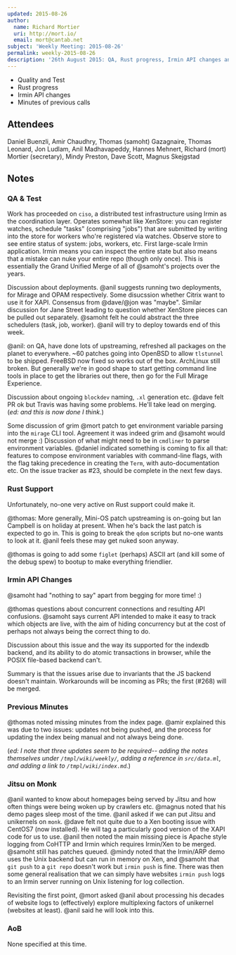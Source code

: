 ```yaml
---
updated: 2015-08-26
author:
  name: Richard Mortier
  uri: http://mort.io/
  email: mort@cantab.net
subject: 'Weekly Meeting: 2015-08-26'
permalink: weekly-2015-08-26
description: '26th August 2015: QA, Rust progress, Irmin API changes and minutes of previous calls'
---
```


+ Quality and Test
+ Rust progress
+ Irmin API changes
+ Minutes of previous calls

## Attendees

Daniel Buenzli, Amir Chaudhry, Thomas (samoht) Gazagnaire, Thomas Leonard, Jon
Ludlam, Anil Madhavapeddy, Hannes Mehnert, Richard (mort) Mortier (secretary),
Mindy Preston, Dave Scott, Magnus Skejgstad

## Notes

### QA & Test

Work has proceeded on `ciso`, a distributed test infrastructure using Irmin as
the coordination layer. Operates somewhat like XenStore: you can register
watches, schedule "tasks" (comprising "jobs") that are submitted by writing into
the store for workers who're registered via watches. Observe store to see entire
status of system: jobs, workers, etc. First large-scale Irmin application. Irmin
means you can inspect the entire state but also means that a mistake can nuke
your entire repo (though only once). This is essentially the Grand Unified Merge
of all of @samoht's projects over the years.

Discussion about deployments. @anil suggests running two deployments, for Mirage
and OPAM respectively. Some disucssion whether Citrix want to use it for XAPI.
Consensus from @dave/@jon was "maybe". Similar discussion for Jane Street
leading to question whether XenStore pieces can be pulled out separately.
@samoht felt he could abstract the three schedulers (task, job, worker). @anil
will try to deploy towards end of this week.

@anil: on QA, have done lots of upstreaming, refreshed all packages on the
planet to everywhere. ~60 patches going into OpenBSD to allow `tlstunnel` to be
shipped. FreeBSD now fixed so works out of the box. ArchLinux still broken. But
generally we're in good shape to start getting command line tools in place to
get the libraries out there, then go for the Full Mirage Experience.

Discussion about ongoing `blockdev` naming, `.xl` generation etc. @dave felt PR
ok but Travis was having some problems. He'll take lead on merging. (_ed: and
this is now done I think._)

Some discussion of grim @mort patch to get environment variable parsing into the
`mirage` CLI tool. Agreement it was indeed grim and @samoht would not merge :)
Discussion of what might need to be in `cmdliner` to parse environment
variables. @daniel indicated something is coming to fix all that: features to
compose environment variables with command-line flags, with the flag taking
precedence in creating the `Term`, with auto-documentation etc. On the issue
tracker as #23, should be complete in the next few days.

### Rust Support

Unfortunately, no-one very active on Rust support could make it.

@thomas: More generally, Mini-OS patch upstreaming is on-going but Ian Campbell
is on holiday at present. When he's back the last patch is expected to go in.
This is going to break the `qdom` scripts but no-one wants to look at it. @anil
feels these may get nuked soon anyway.

@thomas is going to add some `figlet` (perhaps) ASCII art (and kill some of the
debug spew) to bootup to make everything friendlier.

### Irmin API Changes

@samoht had "nothing to say" apart from begging for more time! :)

@thomas questions about concurrent connections and resulting API confusions.
@samoht says current API intended to make it easy to track which objects are
live, with the aim of hiding concurrency but at the cost of perhaps not always
being the correct thing to do.

Discussion about this issue and the way its supported for the indexdb backend,
and its ability to do atomic transactions in browser, while the POSIX file-based
backend can't.

Summary is that the issues arise due to invariants that the JS backend doesn't
maintain. Workarounds will be incoming as PRs; the first (#268) will be merged.

### Previous Minutes

@thomas noted missing minutes from the index page. @amir explained this was due
to two issues: updates not being pushed, and the process for updating the index
being manual and not always being done.

(_ed: I note that three updates seem to be required-- adding the notes
themselves under `/tmpl/wiki/weekly/`, adding a reference in `src/data.ml`, and
adding a link to `/tmpl/wiki/index.md`._)

### Jitsu on Monk

@anil wanted to know about homepages being served by Jitsu and how often things
were being woken up by crawlers etc. @magnus noted that his demo pages sleep
most of the time. @anil asked if we can put Jitsu and unikernels on `monk`.
@dave felt not quite due to a Xen booting issue with CentOS7 (now installed). He
will tag a particularly good version of the XAPI code for us to use. @anil then
noted the main missing piece is Apache style logging from CoHTTP and Irmin which
requires Irmin/Xen to be merged. @samoht still has patches queued. @mindy noted
that the Irmin/ARP demo uses the Unix backend but can run in memory on Xen, and
@samoht that `git push` to a `git repo` doesn't work but `irmin push` is fine.
There was then some general realisation that we can simply have websites `irmin
push` logs to an Irmin server running on Unix listening for log collection.

Revisiting the first point, @mort asked @anil about processing his decades of
website logs to (effectively) explore multiplexing factors of unikernel
(websites at least). @anil said he will look into this.

### AoB

None specified at this time.

